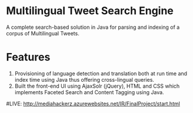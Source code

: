 # Multilingual Tweet Search Engine
A complete search-based solution in Java for parsing and indexing of a corpus of Multilingual Tweets.

# Features
1. Provisioning of language detection and translation both at run time and index time using Java thus offering cross-lingual queries.  
2. Built the front-end UI using AjaxSolr (jQuery), HTML and CSS which implements Faceted Search and Content Tagging using Java.

#LIVE:
http://mediahackerz.azurewebsites.net/IR/FinalProject/start.html
